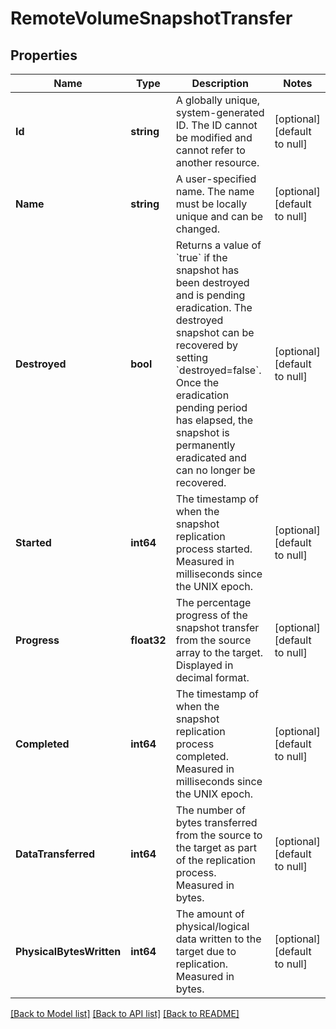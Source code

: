 # RemoteVolumeSnapshotTransfer

## Properties
Name | Type | Description | Notes
------------ | ------------- | ------------- | -------------
**Id** | **string** | A globally unique, system-generated ID. The ID cannot be modified and cannot refer to another resource. | [optional] [default to null]
**Name** | **string** | A user-specified name. The name must be locally unique and can be changed. | [optional] [default to null]
**Destroyed** | **bool** | Returns a value of &#x60;true&#x60; if the snapshot has been destroyed and is pending eradication. The destroyed snapshot can be recovered by setting &#x60;destroyed&#x3D;false&#x60;. Once the eradication pending period has elapsed, the snapshot is permanently eradicated and can no longer be recovered. | [optional] [default to null]
**Started** | **int64** | The timestamp of when the snapshot replication process started. Measured in milliseconds since the UNIX epoch. | [optional] [default to null]
**Progress** | **float32** | The percentage progress of the snapshot transfer from the source array to the target. Displayed in decimal format. | [optional] [default to null]
**Completed** | **int64** | The timestamp of when the snapshot replication process completed. Measured in milliseconds since the UNIX epoch. | [optional] [default to null]
**DataTransferred** | **int64** | The number of bytes transferred from the source to the target as part of the replication process. Measured in bytes. | [optional] [default to null]
**PhysicalBytesWritten** | **int64** | The amount of physical/logical data written to the target due to replication. Measured in bytes. | [optional] [default to null]

[[Back to Model list]](../README.md#documentation-for-models) [[Back to API list]](../README.md#documentation-for-api-endpoints) [[Back to README]](../README.md)


